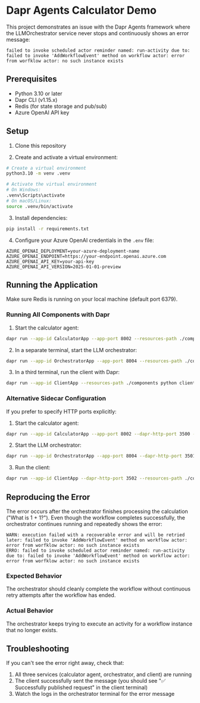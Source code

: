 # Dapr Agents Calculator Demo

This project demonstrates an issue with the Dapr Agents framework where the LLMOrchestrator service never stops and continuously shows an error message:

```
failed to invoke scheduled actor reminder named: run-activity due to: failed to invoke 'AddWorkflowEvent' method on workflow actor: error from worfklow actor: no such instance exists
```

## Prerequisites

- Python 3.10 or later
- Dapr CLI (v1.15.x)
- Redis (for state storage and pub/sub)
- Azure OpenAI API key

## Setup

1. Clone this repository

2. Create and activate a virtual environment:

```bash
# Create a virtual environment
python3.10 -m venv .venv

# Activate the virtual environment 
# On Windows:
.venv\Scripts\activate
# On macOS/Linux:
source .venv/bin/activate
```

3. Install dependencies:

```bash
pip install -r requirements.txt
```

4. Configure your Azure OpenAI credentials in the `.env` file:

```
AZURE_OPENAI_DEPLOYMENT=your-azure-deployment-name
AZURE_OPENAI_ENDPOINT=https://your-endpoint.openai.azure.com
AZURE_OPENAI_API_KEY=your-api-key
AZURE_OPENAI_API_VERSION=2025-01-01-preview
```

## Running the Application

Make sure Redis is running on your local machine (default port 6379).

### Running All Components with Dapr

1. Start the calculator agent:

```bash
dapr run --app-id CalculatorApp --app-port 8002 --resources-path ./components python calculator_agent.py
```

2. In a separate terminal, start the LLM orchestrator:

```bash
dapr run --app-id OrchestratorApp --app-port 8004 --resources-path ./components python llm_orchestrator.py
```

3. In a third terminal, run the client with Dapr:

```bash
dapr run --app-id ClientApp --resources-path ./components python client.py
```

### Alternative Sidecar Configuration

If you prefer to specify HTTP ports explicitly:

1. Start the calculator agent:

```bash
dapr run --app-id CalculatorApp --app-port 8002 --dapr-http-port 3500 --resources-path ./components -- python calculator_agent.py
```

2. Start the LLM orchestrator:

```bash
dapr run --app-id OrchestratorApp --app-port 8004 --dapr-http-port 3501 --resources-path ./components -- python llm_orchestrator.py
```

3. Run the client:

```bash
dapr run --app-id ClientApp --dapr-http-port 3502 --resources-path ./components -- python client.py
```

## Reproducing the Error

The error occurs after the orchestrator finishes processing the calculation ("What is 1 + 1?"). Even though the workflow completes successfully, the orchestrator continues running and repeatedly shows the error:

```
WARN: execution failed with a recoverable error and will be retried later: failed to invoke 'AddWorkflowEvent' method on workflow actor: error from worfklow actor: no such instance exists
ERRO: failed to invoke scheduled actor reminder named: run-activity due to: failed to invoke 'AddWorkflowEvent' method on workflow actor: error from worfklow actor: no such instance exists
```

### Expected Behavior

The orchestrator should cleanly complete the workflow without continuous retry attempts after the workflow has ended.

### Actual Behavior

The orchestrator keeps trying to execute an activity for a workflow instance that no longer exists.

## Troubleshooting

If you can't see the error right away, check that:

1. All three services (calculator agent, orchestrator, and client) are running
2. The client successfully sent the message (you should see "✅ Successfully published request" in the client terminal)
3. Watch the logs in the orchestrator terminal for the error message 